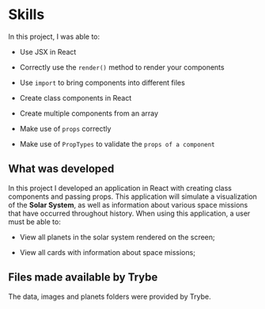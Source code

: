 # Skills
In this project, I was able to:

   * Use JSX in React

   * Correctly use the `render()` method to render your components

   * Use `import` to bring components into different files

   * Create class components in React

   * Create multiple components from an array

   * Make use of `props` correctly

   * Make use of `PropTypes` to validate the `props of a component`

## What was developed

In this project I developed an application in React with creating class components and passing props. This application will simulate a visualization of the **Solar System**, as well as information about various space missions that have occurred throughout history. When using this application, a user must be able to:

   * View all planets in the solar system rendered on the screen;

   * View all cards with information about space missions;

## Files made available by Trybe

The data, images and planets folders were provided by Trybe.
